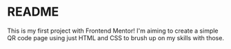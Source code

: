 # README

This is my first project with Frontend Mentor! I'm aiming to create a simple QR code page using just HTML and CSS to brush up on my skills with those.